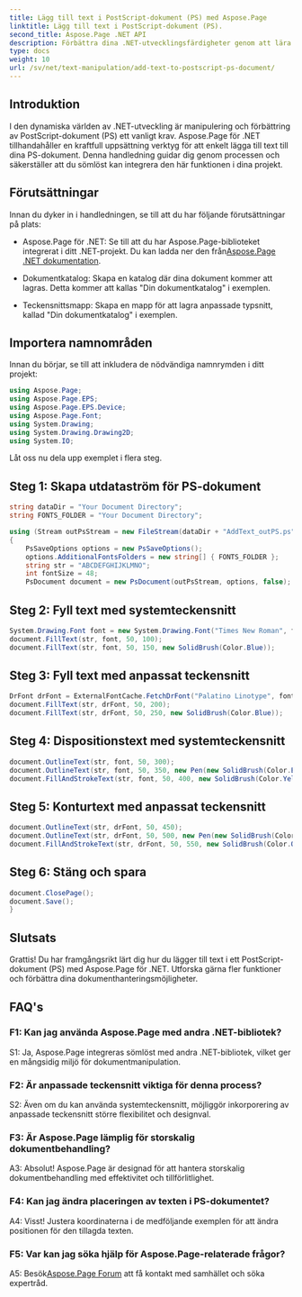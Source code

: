 ```yaml
---
title: Lägg till text i PostScript-dokument (PS) med Aspose.Page
linktitle: Lägg till text i PostScript-dokument (PS).
second_title: Aspose.Page .NET API
description: Förbättra dina .NET-utvecklingsfärdigheter genom att lära dig lägga till text i PostScript-dokument (PS) med Aspose.Page. Utforska steg-för-steg-exempel och släpp lös kraften i dokumentmanipulation.
type: docs
weight: 10
url: /sv/net/text-manipulation/add-text-to-postscript-ps-document/
---
```

## Introduktion

I den dynamiska världen av .NET-utveckling är manipulering och förbättring av PostScript-dokument (PS) ett vanligt krav. Aspose.Page för .NET tillhandahåller en kraftfull uppsättning verktyg för att enkelt lägga till text till dina PS-dokument. Denna handledning guidar dig genom processen och säkerställer att du sömlöst kan integrera den här funktionen i dina projekt.

## Förutsättningar

Innan du dyker in i handledningen, se till att du har följande förutsättningar på plats:

-  Aspose.Page för .NET: Se till att du har Aspose.Page-biblioteket integrerat i ditt .NET-projekt. Du kan ladda ner den från[Aspose.Page .NET dokumentation](https://reference.aspose.com/page/net/).

- Dokumentkatalog: Skapa en katalog där dina dokument kommer att lagras. Detta kommer att kallas "Din dokumentkatalog" i exemplen.

- Teckensnittsmapp: Skapa en mapp för att lagra anpassade typsnitt, kallad "Din dokumentkatalog" i exemplen.

## Importera namnområden

Innan du börjar, se till att inkludera de nödvändiga namnrymden i ditt projekt:

```csharp
using Aspose.Page;
using Aspose.Page.EPS;
using Aspose.Page.EPS.Device;
using Aspose.Page.Font;
using System.Drawing;
using System.Drawing.Drawing2D;
using System.IO;
```

Låt oss nu dela upp exemplet i flera steg.

## Steg 1: Skapa utdataström för PS-dokument

```csharp
string dataDir = "Your Document Directory";
string FONTS_FOLDER = "Your Document Directory";

using (Stream outPsStream = new FileStream(dataDir + "AddText_outPS.ps", FileMode.Create))
{
    PsSaveOptions options = new PsSaveOptions();
    options.AdditionalFontsFolders = new string[] { FONTS_FOLDER };
    string str = "ABCDEFGHIJKLMNO";
    int fontSize = 48;
    PsDocument document = new PsDocument(outPsStream, options, false);
```

## Steg 2: Fyll text med systemteckensnitt

```csharp
System.Drawing.Font font = new System.Drawing.Font("Times New Roman", fontSize, FontStyle.Bold);
document.FillText(str, font, 50, 100);
document.FillText(str, font, 50, 150, new SolidBrush(Color.Blue));
```

## Steg 3: Fyll text med anpassat teckensnitt

```csharp
DrFont drFont = ExternalFontCache.FetchDrFont("Palatino Linotype", fontSize, FontStyle.Regular);
document.FillText(str, drFont, 50, 200);
document.FillText(str, drFont, 50, 250, new SolidBrush(Color.Blue));
```

## Steg 4: Dispositionstext med systemteckensnitt

```csharp
document.OutlineText(str, font, 50, 300);
document.OutlineText(str, font, 50, 350, new Pen(new SolidBrush(Color.BlueViolet), 2));
document.FillAndStrokeText(str, font, 50, 400, new SolidBrush(Color.Yellow), new Pen(new SolidBrush(Color.BlueViolet), 2));
```

## Steg 5: Konturtext med anpassat teckensnitt

```csharp
document.OutlineText(str, drFont, 50, 450);
document.OutlineText(str, drFont, 50, 500, new Pen(new SolidBrush(Color.BlueViolet), 2));
document.FillAndStrokeText(str, drFont, 50, 550, new SolidBrush(Color.Orange), new Pen(new SolidBrush(Color.Blue), 2));
```

## Steg 6: Stäng och spara

```csharp
document.ClosePage();
document.Save();
}
```

## Slutsats

Grattis! Du har framgångsrikt lärt dig hur du lägger till text i ett PostScript-dokument (PS) med Aspose.Page för .NET. Utforska gärna fler funktioner och förbättra dina dokumenthanteringsmöjligheter.

## FAQ's

### F1: Kan jag använda Aspose.Page med andra .NET-bibliotek?

S1: Ja, Aspose.Page integreras sömlöst med andra .NET-bibliotek, vilket ger en mångsidig miljö för dokumentmanipulation.

### F2: Är anpassade teckensnitt viktiga för denna process?

S2: Även om du kan använda systemteckensnitt, möjliggör inkorporering av anpassade teckensnitt större flexibilitet och designval.

### F3: Är Aspose.Page lämplig för storskalig dokumentbehandling?

A3: Absolut! Aspose.Page är designad för att hantera storskalig dokumentbehandling med effektivitet och tillförlitlighet.

### F4: Kan jag ändra placeringen av texten i PS-dokumentet?

A4: Visst! Justera koordinaterna i de medföljande exemplen för att ändra positionen för den tillagda texten.

### F5: Var kan jag söka hjälp för Aspose.Page-relaterade frågor?

 A5: Besök[Aspose.Page Forum](https://forum.aspose.com/c/page/39) att få kontakt med samhället och söka expertråd.